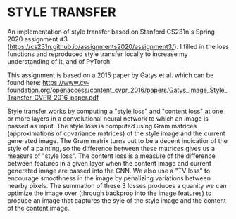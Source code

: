 # STYLE TRANSFER

An implementation of style transfer based on Stanford CS231n's Spring 2020 assignment #3 (https://cs231n.github.io/assignments2020/assignment3/).
I filled in the loss functions and reproduced style transfer locally to increase my understanding of it, and of PyTorch.

This assignment is based on a 2015 paper by Gatys et al. which can be found here: 
https://www.cv-foundation.org/openaccess/content_cvpr_2016/papers/Gatys_Image_Style_Transfer_CVPR_2016_paper.pdf

Style transfer works by computing a "style loss" and "content loss" at one or more layers in a convolutional neural network to which an image is passed
as input. The style loss is computed using Gram matrices (approximations of covariance matrices) of the style image and the current
generated image. The Gram matrix turns out to be a decent indicatior of the style of a painting, so the difference between these matrices
gives us a measure of "style loss". The content loss is a measure of the difference between features in a given layer when the content image and current generated
image are passed into the CNN. We also use a "TV loss" to encourage smoothness in the image by penalizing variations between nearby pixels. The summation
of these 3 losses produces a quanity we can optimize the image over (through backprop into the image features) to produce an image that captures 
the syle of the style image and the content of the content image.
